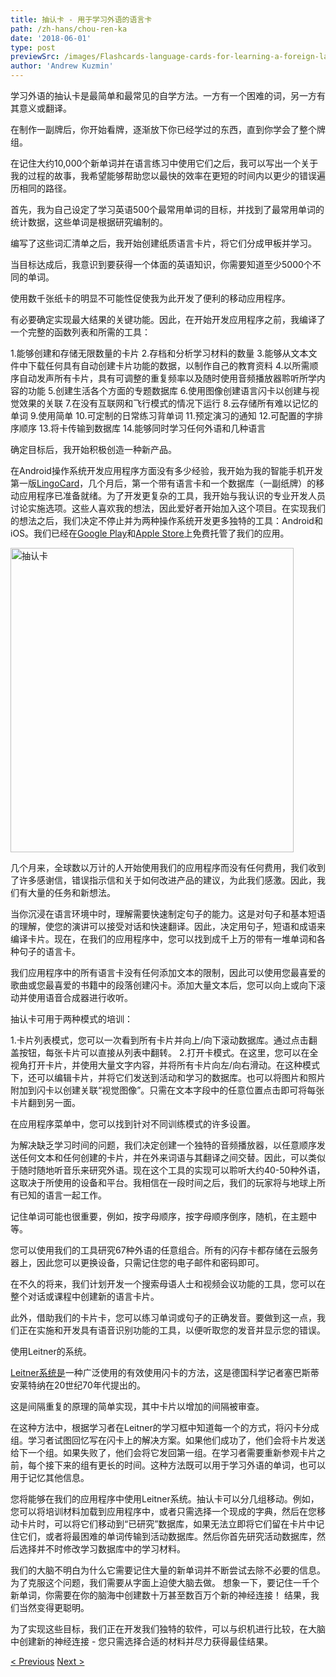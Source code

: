 ```yaml
---
title: 抽认卡 - 用于学习外语的语言卡
path: /zh-hans/chou-ren-ka
date: '2018-06-01'
type: post
previewSrc: /images/Flashcards-language-cards-for-learning-a-foreign-language.-The-best-method-of-memorizing-words.jpg
author: 'Andrew Kuzmin'
---
```


学习外语的抽认卡是最简单和最常见的自学方法。一方有一个困难的词，另一方有其意义或翻译。

在制作一副牌后，你开始看牌，逐渐放下你已经学过的东西，直到你学会了整个牌组。

在记住大约10,000个新单词并在语言练习中使用它们之后，我可以写出一个关于我的过程的故事，我希望能够帮助您以最快的效率在更短的时间内以更少的错误遍历相同的路径。

首先，我为自己设定了学习英语500个最常用单词的目标，并找到了最常用单词的统计数据，这些单词是根据研究编制的。

编写了这些词汇清单之后，我开始创建纸质语言卡片，将它们分成甲板并学习。

当目标达成后，我意识到要获得一个体面的英语知识，你需要知道至少5000个不同的单词。

使用数千张纸卡的明显不可能性促使我为此开发了便利的移动应用程序。

有必要确定实现最大结果的关键功能。因此，在开始开发应用程序之前，我编译了一个完整的函数列表和所需的工具：

1.能够创建和存储无限数量的卡片
2.存档和分析学习材料的数量
3.能够从文本文件中下载任何具有自动创建卡片功能的数据，以制作自己的教育资料
4.以所需顺序自动发声所有卡片，具有可调整的重复频率以及随时使用音频播放器聆听所学内容的功能
5.创建生活各个方面的专题数据库
6.使用图像创建语言闪卡以创建与视觉效果的关联
7.在没有互联网和飞行模式的情况下运行
8.云存储所有难以记忆的单词
9.使用简单
10.可定制的日常练习背单词
11.预定演习的通知
12.可配置的字排序顺序
13.将卡传输到数据库
14.能够同时学习任何外语和几种语言

确定目标后，我开始积极创造一种新产品。

在Android操作系统开发应用程序方面没有多少经验，我开始为我的智能手机开发第一版<a href="https://zh-hans.lingocard.com/#free-mobile-app" target="_blank" rel="noopener">LingoCard</a>，几个月后，第一个带有语言卡和一个数据库（一副纸牌）的移动应用程序已准备就绪。为了开发更复杂的工具，我开始与我认识的专业开发人员讨论实施选项。这些人喜欢我的想法，因此爱好者开始加入这个项目。在实现我们的想法之后，我们决定不停止并为两种操作系统开发更多独特的工具：Android和iOS。我们已经在<a href="https://play.google.com/store/apps/details?id=com.lingocard.lingocard" target="_blank" rel="noopener">Google Play</a>和<a href="https://itunes.apple.com/us/app/lingocard/id1217076835?mt=8" target="_blank" rel="noopener">Apple Store</a>上免费托管了我们的应用。

<img class="aligncenter wp-image-7109" src="../images/2018/05/LingoCard-play.png" alt="抽认卡" width="453" height="487" />

几个月来，全球数以万计的人开始使用我们的应用程序而没有任何费用，我们收到了许多感谢信，错误指示信和关于如何改进产品的建议，为此我们感激。因此，我们有大量的任务和新想法。

当你沉浸在语言环境中时，理解需要快速制定句子的能力。这是对句子和基本短语的理解，使您的演讲可以接受对话和快速翻译。因此，决定用句子，短语和成语来编译卡片。现在，在我们的应用程序中，您可以找到成千上万的带有一堆单词和各种句子的语言卡。

我们应用程序中的所有语言卡没有任何添加文本的限制，因此可以使用您最喜爱的歌曲或您最喜爱的书籍中的段落创建闪卡。添加大量文本后，您可以向上或向下滚动并使用语音合成器进行收听。

抽认卡可用于两种模式的培训：

1.卡片列表模式，您可以一次看到所有卡片并向上/向下滚动数据库。通过点击翻盖按钮，每张卡片可以直接从列表中翻转。
2.打开卡模式。在这里，您可以在全视角打开卡片，并使用大量文字内容，并将所有卡片向左/向右滑动。在这种模式下，还可以编辑卡片，并将它们发送到活动和学习的数据库。也可以将图片和照片附加到闪卡以创建关联“视觉图像”。只需在文本字段中的任意位置点击即可将每张卡片翻到另一面。

在应用程序菜单中，您可以找到针对不同训练模式的许多设置。

为解决缺乏学习时间的问题，我们决定创建一个独特的音频播放器，以任意顺序发送任何文本和任何创建的卡片，并在外来词语与其翻译之间交替。因此，可以类似于随时随地听音乐来研究外语。现在这个工具的实现可以聆听大约40-50种外语，这取决于所使用的设备和平台。我相信在一段时间之后，我们的玩家将与地球上所有已知的语言一起工作。

记住单词可能也很重要，例如，按字母顺序，按字母顺序倒序，随机，在主题中等。

您可以使用我们的工具研究67种外语的任意组合。所有的闪存卡都存储在云服务器上，因此您可以更换设备，只需记住您的电子邮件和密码即可。

在不久的将来，我们计划开发一个搜索母语人士和视频会议功能的工具，您可以在整个对话或课程中创建新的语言卡片。

此外，借助我们的卡片卡，您可以练习单词或句子的正确发音。要做到这一点，我们正在实施和开发具有语音识别功能的工具，以便听取您的发音并显示您的错误。

使用Leitner的系统。

<a href="https://en.wikipedia.org/wiki/Leitner_system" target="_blank" rel="noopener">Leitner系统是</a>一种广泛使用的有效使用闪卡的方法，这是德国科学记者塞巴斯蒂安莱特纳在20世纪70年代提出的。

这是间隔重复的原理的简单实现，其中卡片以增加的间隔被审查。

在这种方法中，根据学习者在Leitner的学习框中知道每一个的方式，将闪卡分成组。学习者试图回忆写在闪卡上的解决方案。如果他们成功了，他们会将卡片发送给下一个组。如果失败了，他们会将它发回第一组。在学习者需要重新参观卡片之前，每个接下来的组有更长的时间。这种方法既可以用于学习外语的单词，也可以用于记忆其他信息。

您将能够在我们的应用程序中使用Leitner系统。抽认卡可以分几组移动。例如，您可以将培训材料加载到应用程序中，或者只需选择一个现成的字典，然后在您移动卡片时，可以将它们移动到“已研究”数据库，如果无法立即将它们留在卡片中记住它们，或者将最困难的单词传输到活动数据库。然后你首先研究活动数据库，然后选择并不时修改学习数据库中的学习材料。

我们的大脑不明白为什么它需要记住大量的新单词并不断尝试去除不必要的信息。 为了克服这个问题，我们需要从字面上迫使大脑去做。 想象一下，要记住一千个新单词，你需要在你的脑海中创建数十万甚至数百万个新的神经连接！ 结果，我们当然变得更聪明。

为了实现这些目标，我们正在开发我们独特的软件，可以与织机进行比较，在大脑中创建新的神经连接 - 您只需选择合适的材料并尽力获得最佳结果。

<a href="/zh-hans/ruhe-kuaisu-xuexi-yingyu">< Previous</a> <a href="/zh-hans/ruhe-tigao-cihui-liang">Next ></a>
